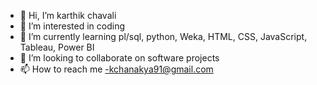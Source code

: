 - 👋 Hi, I’m karthik chavali
- 👀 I’m interested in coding
- 🌱 I’m currently learning pl/sql, python, Weka, HTML, CSS, JavaScript, Tableau, Power BI
- 💞️ I’m looking to collaborate on software projects
- 📫 How to reach me -kchanakya91@gmail.com

<!---
kchanakya91/kchanakya91 is a ✨ special ✨ repository because its `README.md` (this file) appears on your GitHub profile.
You can click the Preview link to take a look at your changes.
--->
